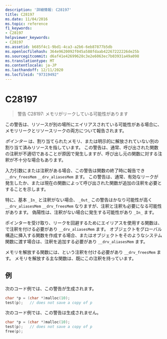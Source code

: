 ```yaml
---
description: '詳細情報: C28197'
title: C28197
ms.date: 11/04/2016
ms.topic: reference
f1_keywords:
- C28197
helpviewer_keywords:
- C28197
ms.assetid: b685f4c1-9bd1-4ca3-a2b6-6eb87877b5db
ms.openlocfilehash: 364e9620092f045a588fdaab42267222226de25b
ms.sourcegitcommit: d6af41e42699628c3e2e6063ec7b03931a49a098
ms.translationtype: MT
ms.contentlocale: ja-JP
ms.lasthandoff: 12/11/2020
ms.locfileid: "97319492"
---
```

# <a name="c28197"></a>C28197

> 警告 C28197: メモリがリークしている可能性があります

この警告は、リソースが別の場所にエイリアスされている可能性がある場合に、メモリリークとリソースリークの両方について報告されます。

*ポインター* は、割り当てられたメモリ、または明示的に解放されていない別の割り当て済みリソースを指しています。 この警告は、通常、呼び出された関数の注釈が不適切であることが原因で発生しますが、呼び出し元の関数に対する注釈が不十分な場合もあります。

入力引数にまたは注釈がある場合、この警告は関数の終了時に報告でき `__drv_freesMem` `__drv_aliasesMem` ます。 この警告は、通常、有効なリークが発生したか、または現在の関数によって呼び出された関数が追加の注釈を必要とすることを示します。

特に、基本 `_In_` と注釈がない場合、 `_Out_` この警告はかなり可能性が高く `__drv_aliasesMem` `__drv_freesMem` なりますが、注釈と注釈も必要になる可能性があります。 偽陽性は、注釈がない場合に発生する可能性があり `_In_` ます。

ポインターを受け取り、リークを回避するためにエイリアスを使用する関数は、で注釈を付ける必要があり `__drv_aliasesMem` ます。 オブジェクトをグローバル構造に挿入する関数を作成する場合、またはオブジェクトをそのようなシステム関数に渡す場合は、注釈を追加する必要があり `__drv_aliasesMem` ます。

メモリを解放する関数には、という注釈を付ける必要があり `__drv_freesMem` ます。 メモリを解放する主な関数は、既にこの注釈を持っています。

## <a name="example"></a>例

次のコード例では、この警告が生成されます。

```cpp
char *p = (char *)malloc(10);
test(p);   // does not save a copy of p
```

次のコード例では、この警告は生成されません。

```cpp
char *p = (char *)malloc(10);
test(p);   // does not save a copy of p
free(p);
```

